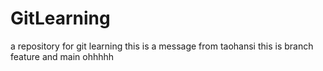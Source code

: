 # GitLearning
a repository for git learning
this is a message from taohansi
this is branch feature and main
ohhhhh
